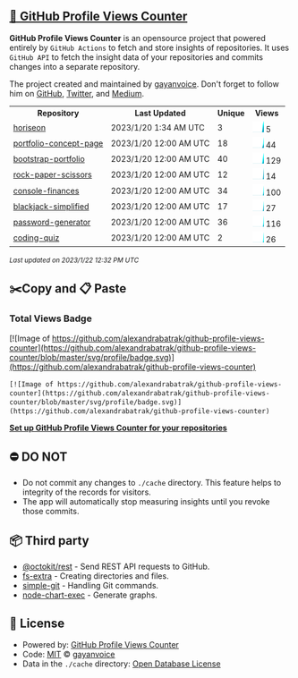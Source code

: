 ## [🚀 GitHub Profile Views Counter](https://github.com/gayanvoice/github-profile-views-counter)
**GitHub Profile Views Counter** is an opensource project that powered entirely by  `GitHub Actions` to fetch and store insights of repositories.
It uses `GitHub API` to fetch the insight data of your repositories and commits changes into a separate repository.

The project created and maintained by [gayanvoice](https://github.com/gayanvoice). Don't forget to follow him on [GitHub](https://github.com/gayanvoice), [Twitter](https://twitter.com/gayanvoice), and [Medium](https://gayanvoice.medium.com/).

<table>
	<tr>
		<th>
			Repository
		</th>
		<th>
			Last Updated
		</th>
		<th>
			Unique
		</th>
		<th>
			Views
		</th>
	</tr>
	<tr>
		<td>
			<a href="https://github.com/alexandrabatrak/github-profile-views-counter/tree/master/readme/575984445/year.md">
				horiseon
			</a>
		</td>
		<td>
			2023/1/20 1:34 AM UTC
		</td>
		<td>
			3
		</td>
		<td>
			<img alt="Response time graph" src="https://github.com/alexandrabatrak/github-profile-views-counter/raw/master/graph/575984445/small/year.png" height="20"> 5
		</td>
	</tr>
	<tr>
		<td>
			<a href="https://github.com/alexandrabatrak/github-profile-views-counter/tree/master/readme/579040991/year.md">
				portfolio-concept-page
			</a>
		</td>
		<td>
			2023/1/20 12:00 AM UTC
		</td>
		<td>
			18
		</td>
		<td>
			<img alt="Response time graph" src="https://github.com/alexandrabatrak/github-profile-views-counter/raw/master/graph/579040991/small/year.png" height="20"> 44
		</td>
	</tr>
	<tr>
		<td>
			<a href="https://github.com/alexandrabatrak/github-profile-views-counter/tree/master/readme/580090437/year.md">
				bootstrap-portfolio
			</a>
		</td>
		<td>
			2023/1/20 12:00 AM UTC
		</td>
		<td>
			40
		</td>
		<td>
			<img alt="Response time graph" src="https://github.com/alexandrabatrak/github-profile-views-counter/raw/master/graph/580090437/small/year.png" height="20"> 129
		</td>
	</tr>
	<tr>
		<td>
			<a href="https://github.com/alexandrabatrak/github-profile-views-counter/tree/master/readme/585602897/year.md">
				rock-paper-scissors
			</a>
		</td>
		<td>
			2023/1/20 12:00 AM UTC
		</td>
		<td>
			12
		</td>
		<td>
			<img alt="Response time graph" src="https://github.com/alexandrabatrak/github-profile-views-counter/raw/master/graph/585602897/small/year.png" height="20"> 14
		</td>
	</tr>
	<tr>
		<td>
			<a href="https://github.com/alexandrabatrak/github-profile-views-counter/tree/master/readme/585246516/year.md">
				console-finances
			</a>
		</td>
		<td>
			2023/1/20 12:00 AM UTC
		</td>
		<td>
			34
		</td>
		<td>
			<img alt="Response time graph" src="https://github.com/alexandrabatrak/github-profile-views-counter/raw/master/graph/585246516/small/year.png" height="20"> 100
		</td>
	</tr>
	<tr>
		<td>
			<a href="https://github.com/alexandrabatrak/github-profile-views-counter/tree/master/readme/587856184/year.md">
				blackjack-simplified
			</a>
		</td>
		<td>
			2023/1/20 12:00 AM UTC
		</td>
		<td>
			17
		</td>
		<td>
			<img alt="Response time graph" src="https://github.com/alexandrabatrak/github-profile-views-counter/raw/master/graph/587856184/small/year.png" height="20"> 27
		</td>
	</tr>
	<tr>
		<td>
			<a href="https://github.com/alexandrabatrak/github-profile-views-counter/tree/master/readme/588312814/year.md">
				password-generator
			</a>
		</td>
		<td>
			2023/1/20 12:00 AM UTC
		</td>
		<td>
			36
		</td>
		<td>
			<img alt="Response time graph" src="https://github.com/alexandrabatrak/github-profile-views-counter/raw/master/graph/588312814/small/year.png" height="20"> 116
		</td>
	</tr>
	<tr>
		<td>
			<a href="https://github.com/alexandrabatrak/github-profile-views-counter/tree/master/readme/590585276/year.md">
				coding-quiz
			</a>
		</td>
		<td>
			2023/1/20 12:00 AM UTC
		</td>
		<td>
			2
		</td>
		<td>
			<img alt="Response time graph" src="https://github.com/alexandrabatrak/github-profile-views-counter/raw/master/graph/590585276/small/year.png" height="20"> 26
		</td>
	</tr>
</table>

<small><i>Last updated on 2023/1/22 12:32 PM UTC</i></small>

## ✂️Copy and 📋 Paste
### Total Views Badge
[![Image of https://github.com/alexandrabatrak/github-profile-views-counter](https://github.com/alexandrabatrak/github-profile-views-counter/blob/master/svg/profile/badge.svg)](https://github.com/alexandrabatrak/github-profile-views-counter)

```readme
[![Image of https://github.com/alexandrabatrak/github-profile-views-counter](https://github.com/alexandrabatrak/github-profile-views-counter/blob/master/svg/profile/badge.svg)](https://github.com/alexandrabatrak/github-profile-views-counter)
```
[**Set up GitHub Profile Views Counter for your repositories**](https://github.com/gayanvoice/github-profile-views-counter)
## ⛔ DO NOT
- Do not commit any changes to `./cache` directory. This feature helps to integrity of the records for visitors.
- The app will automatically stop measuring insights until you revoke those commits.
## 📦 Third party

- [@octokit/rest](https://www.npmjs.com/package/@octokit/rest) - Send REST API requests to GitHub.
- [fs-extra](https://www.npmjs.com/package/fs-extra) - Creating directories and files.
- [simple-git](https://www.npmjs.com/package/simple-git) - Handling Git commands.
- [node-chart-exec](https://www.npmjs.com/package/node-chart-exec) - Generate graphs.
## 📄 License
- Powered by: [GitHub Profile Views Counter](https://github.com/gayanvoice/github-profile-views-counter)
- Code: [MIT](./LICENSE) © [gayanvoice](https://github.com/gayanvoice)
- Data in the `./cache` directory: [Open Database License](https://opendatacommons.org/licenses/odbl/1-0/)